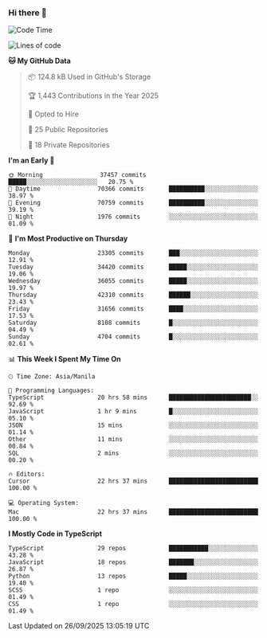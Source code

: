 ### Hi there 👋

<!--START_SECTION:waka-->
![Code Time](http://img.shields.io/badge/Code%20Time-2%2C170%20hrs%2016%20mins-blue)

![Lines of code](https://img.shields.io/badge/From%20Hello%20World%20I%27ve%20Written-69.1%20million%20lines%20of%20code-blue)

**🐱 My GitHub Data** 

> 📦 124.8 kB Used in GitHub's Storage 
 > 
> 🏆 1,443 Contributions in the Year 2025
 > 
> 💼 Opted to Hire
 > 
> 📜 25 Public Repositories 
 > 
> 🔑 18 Private Repositories 
 > 
**I'm an Early 🐤** 

```text
🌞 Morning                37457 commits       █████░░░░░░░░░░░░░░░░░░░░   20.75 % 
🌆 Daytime                70366 commits       ██████████░░░░░░░░░░░░░░░   38.97 % 
🌃 Evening                70759 commits       ██████████░░░░░░░░░░░░░░░   39.19 % 
🌙 Night                  1976 commits        ░░░░░░░░░░░░░░░░░░░░░░░░░   01.09 % 
```
📅 **I'm Most Productive on Thursday** 

```text
Monday                   23305 commits       ███░░░░░░░░░░░░░░░░░░░░░░   12.91 % 
Tuesday                  34420 commits       █████░░░░░░░░░░░░░░░░░░░░   19.06 % 
Wednesday                36055 commits       █████░░░░░░░░░░░░░░░░░░░░   19.97 % 
Thursday                 42310 commits       ██████░░░░░░░░░░░░░░░░░░░   23.43 % 
Friday                   31656 commits       ████░░░░░░░░░░░░░░░░░░░░░   17.53 % 
Saturday                 8108 commits        █░░░░░░░░░░░░░░░░░░░░░░░░   04.49 % 
Sunday                   4704 commits        █░░░░░░░░░░░░░░░░░░░░░░░░   02.61 % 
```


📊 **This Week I Spent My Time On** 

```text
🕑︎ Time Zone: Asia/Manila

💬 Programming Languages: 
TypeScript               20 hrs 58 mins      ███████████████████████░░   92.69 % 
JavaScript               1 hr 9 mins         █░░░░░░░░░░░░░░░░░░░░░░░░   05.10 % 
JSON                     15 mins             ░░░░░░░░░░░░░░░░░░░░░░░░░   01.14 % 
Other                    11 mins             ░░░░░░░░░░░░░░░░░░░░░░░░░   00.84 % 
SQL                      2 mins              ░░░░░░░░░░░░░░░░░░░░░░░░░   00.20 % 

🔥 Editors: 
Cursor                   22 hrs 37 mins      █████████████████████████   100.00 % 

💻 Operating System: 
Mac                      22 hrs 37 mins      █████████████████████████   100.00 % 
```

**I Mostly Code in TypeScript** 

```text
TypeScript               29 repos            ███████████░░░░░░░░░░░░░░   43.28 % 
JavaScript               18 repos            ███████░░░░░░░░░░░░░░░░░░   26.87 % 
Python                   13 repos            █████░░░░░░░░░░░░░░░░░░░░   19.40 % 
SCSS                     1 repo              ░░░░░░░░░░░░░░░░░░░░░░░░░   01.49 % 
CSS                      1 repo              ░░░░░░░░░░░░░░░░░░░░░░░░░   01.49 % 
```




 Last Updated on 26/09/2025 13:05:19 UTC
<!--END_SECTION:waka-->
